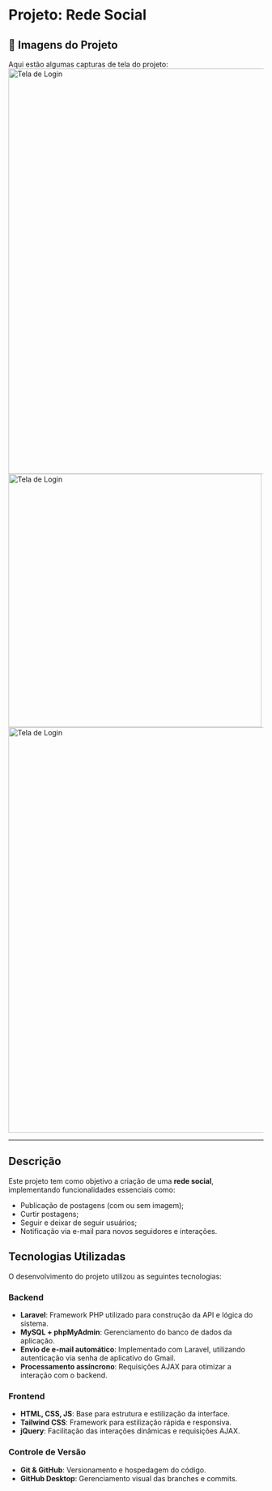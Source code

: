 # Projeto: Rede Social

## 📸 Imagens do Projeto
Aqui estão algumas capturas de tela do projeto: </br>
<img  src="https://drive.google.com/uc?export=view&id=1-Fk_o6sHFduvirzHFNQ2R_meoh7TDIuk" alt="Tela de Login" width="800px">
<img  src="https://drive.google.com/uc?export=view&id=1-D-8Je31rkGyG4EC8Mrx3gNdsdPqAKbw" alt="Tela de Login" width="500px">
<img  src="https://drive.google.com/uc?export=view&id=1-EmOexHGaCpJ80hLQqAGh9h2HuePIrHl" alt="Tela de Login" width="800px">

---

## Descrição
Este projeto tem como objetivo a criação de uma **rede social**, implementando funcionalidades essenciais como:
- Publicação de postagens (com ou sem imagem);
- Curtir postagens;
- Seguir e deixar de seguir usuários;
- Notificação via e-mail para novos seguidores e interações.

## Tecnologias Utilizadas
O desenvolvimento do projeto utilizou as seguintes tecnologias:

### **Backend**
- **Laravel**: Framework PHP utilizado para construção da API e lógica do sistema.
- **MySQL + phpMyAdmin**: Gerenciamento do banco de dados da aplicação.
- **Envio de e-mail automático**: Implementado com Laravel, utilizando autenticação via senha de aplicativo do Gmail.
- **Processamento assíncrono**: Requisições AJAX para otimizar a interação com o backend.

### **Frontend**
- **HTML, CSS, JS**: Base para estrutura e estilização da interface.
- **Tailwind CSS**: Framework para estilização rápida e responsiva.
- **jQuery**: Facilitação das interações dinâmicas e requisições AJAX.

### **Controle de Versão**
- **Git & GitHub**: Versionamento e hospedagem do código.
- **GitHub Desktop**: Gerenciamento visual das branches e commits.
